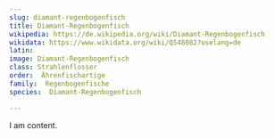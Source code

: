 ```yaml
---
slug: diamant-regenbogenfisch
title: Diamant-Regenbogenfisch
wikipedia: https://de.wikipedia.org/wiki/Diamant-Regenbogenfisch
wikidata: https://www.wikidata.org/wiki/Q548082?uselang=de
latin:
image: Diamant-Regenbogenfisch
class: Strahlenflosser
order:  Ährenfischartige
family:  Regenbogenfische
species:  Diamant-Regenbogenfisch

---
```


I am content.
